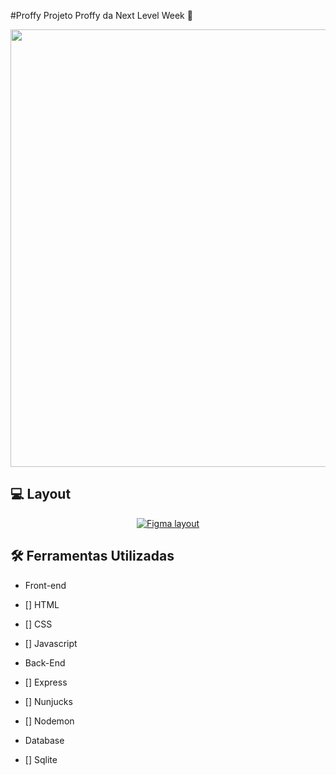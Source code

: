 #Proffy
Projeto Proffy da Next Level Week 🚀

<p align="center">
<img src="https://user-images.githubusercontent.com/69214919/89739512-b3192180-da57-11ea-92c4-46b2bf20fc68.png" width="700" style="max-width:100%;"><br>
</p>


## 💻 Layout
<p align="center">
<a href="https://www.figma.com/file/GHGS126t7WYjnPZdRKChJF/Proffy-Web">
  <img alt="Figma layout" src="https://img.shields.io/badge/Layout%20Preview%20-Figma-%2304D361">
</a>
</p>


## 🛠 Ferramentas Utilizadas

-  Front-end

  - [] HTML
  - [] CSS
  - [] Javascript

- Back-End

 - [] Express
 - [] Nunjucks
 - [] Nodemon

- Database

- [] Sqlite

